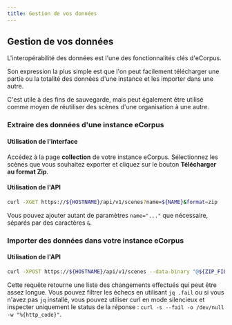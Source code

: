 ```yaml
---
title: Gestion de vos données
---
```


## Gestion de vos données

L'interopérabilité des données est l'une des fonctionnalités clés d'eCorpus.

Son expression la plus simple est que l'on peut facilement télécharger une partie ou la totalité des données d'une instance et les importer dans une autre.

C'est utile à des fins de sauvegarde, mais peut également être utilisé comme moyen de réutiliser des scènes d'une organisation à une autre.

### Extraire des données d'une instance eCorpus

#### Utilisation de l'interface

Accédez à la page **collection** de votre instance eCorpus. Sélectionnez les scènes que vous souhaitez exporter et cliquez sur le bouton **Télécharger au format Zip**.


#### Utilisation de l'API

```bash
curl -XGET https://${HOSTNAME}/api/v1/scenes?name=${NAME}&format=zip
```
Vous pouvez ajouter autant de paramètres `name="..."` que nécessaire, séparés par des caractères `&`.


### Importer des données dans votre instance eCorpus

#### Utilisation de l'API

```bash
curl -XPOST https://${HOSTNAME}/api/v1/scenes --data-binary "@${ZIP_FILE}" | jq .
```

Cette requête retourne une liste des changements effectués qui peut être assez longue. Vous pouvez filtrer les échecs en utilisant `jq .fail` ou si vous n'avez pas `jq` installé, vous pouvez utiliser curl en mode silencieux et inspecter uniquement le status de la réponse : `curl -s --fail -o /dev/null -w "%{http_code}"`.
